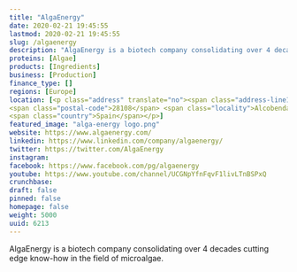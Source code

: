```yaml
---
title: "AlgaEnergy"
date: 2020-02-21 19:45:55
lastmod: 2020-02-21 19:45:55
slug: /algaenergy
description: "AlgaEnergy is a biotech company consolidating over 4 decades cutting edge know-how in the field of microalgae."
proteins: [Algae]
products: [Ingredients]
business: [Production]
finance_type: []
regions: [Europe]
location: [<p class="address" translate="no"><span class="address-line1">Avenida de Europa</span><br>
<span class="postal-code">28108</span> <span class="locality">Alcobendas</span><br>
<span class="country">Spain</span></p>]
featured_image: "alga-energy logo.png"
website: https://www.algaenergy.com/
linkedin: https://www.linkedin.com/company/algaenergy/
twitter: https://twitter.com/AlgaEnergy
instagram: 
facebook: https://www.facebook.com/pg/algaenergy
youtube: https://www.youtube.com/channel/UCGNpYfnFqvF1livLTnBSPxQ
crunchbase: 
draft: false
pinned: false
homepage: false
weight: 5000
uuid: 6213
---
```

AlgaEnergy is a biotech company consolidating over 4 decades cutting edge know-how in the field of microalgae.
